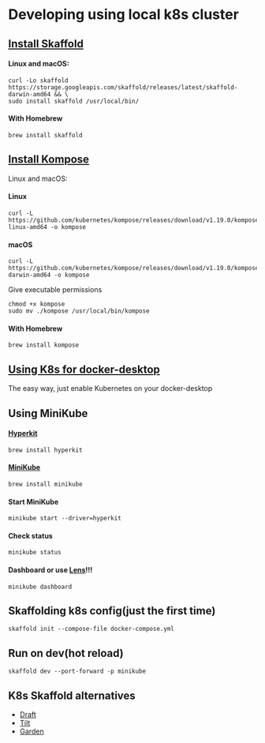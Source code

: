 # Developing using local k8s cluster

## [Install Skaffold](https://skaffold.dev/docs/install/)
#### Linux and macOS:
```
curl -Lo skaffold https://storage.googleapis.com/skaffold/releases/latest/skaffold-darwin-amd64 && \
sudo install skaffold /usr/local/bin/
```
#### With Homebrew
```
brew install skaffold
```

## [Install Kompose](https://kompose.io/installation/)
Linux and macOS:
#### Linux
```
curl -L https://github.com/kubernetes/kompose/releases/download/v1.19.0/kompose-linux-amd64 -o kompose
```
#### macOS
```
curl -L https://github.com/kubernetes/kompose/releases/download/v1.19.0/kompose-darwin-amd64 -o kompose
```
Give executable permissions
```
chmod +x kompose
sudo mv ./kompose /usr/local/bin/kompose
```
#### With Homebrew
```
brew install kompose
```

## [Using K8s for docker-desktop](https://www.docker.com/products/kubernetes)
The easy way, just enable Kubernetes on your docker-desktop

## Using MiniKube
#### [Hyperkit](https://minikube.sigs.k8s.io/docs/drivers/hyperkit/)
```
brew install hyperkit
```
#### [MiniKube](https://kubernetes.io/es/docs/tasks/tools/install-minikube/)
```
brew install minikube
```
#### Start MiniKube
```
minikube start --driver=hyperkit
```
#### Check status
```
minikube status
```
#### Dashboard or use [Lens](https://k8slens.dev/)!!!
```
minikube dashboard
```

## Skaffolding k8s config(just the first time)
```
skaffold init --compose-file docker-compose.yml
```

## Run on dev(hot reload)
```
skaffold dev --port-forward -p minikube
```

## K8s Skaffold alternatives

* [Draft](https://draft.sh/)
* [Tilt](https://tilt.dev/)
* [Garden](https://garden.io/)
